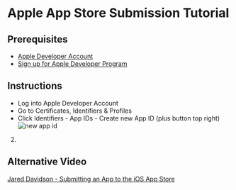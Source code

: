 # Apple App Store Submission Tutorial


## Prerequisites
* [Apple Developer Account](https://developer.apple.com/)
* [Sign up for Apple Developer Program](https://developer.apple.com/account/#/membership/)



## Instructions
* Log into Apple Developer Account
* Go to Certificates, Identifiers & Profiles
* Click Identifiers - App IDs - Create new App ID (plus button top right)
![new app id](https://github.com/alex-wap/1.png "App IDs")

2.



## Alternative Video


[Jared Davidson - Submitting an App to the iOS App Store](https://www.youtube.com/watch?v=6uX7B8ZfMiw)